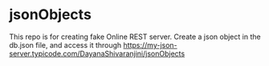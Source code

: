 # jsonObjects

This repo is for creating fake Online REST server.
Create a json object in the db.json file, and access it through  https://my-json-server.typicode.com/DayanaShivaranjini/jsonObjects
